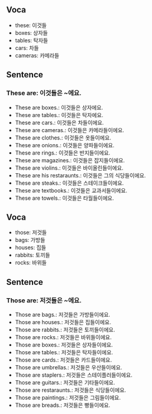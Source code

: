 ## Voca
- these: 이것들
- boxes: 상자들
- tables: 탁자들
- cars: 차들
- cameras: 카메라들

## Sentence
### These are: 이것들은 ~에요.
- These are boxes.: 이것들은 상자에요.
- These are tables.: 이것들은 탁자에요.
- These are cars.: 이것들은 차들이에요.
- These are cameras.: 이것들은 카메라들이에요.
- These are clothes.: 이것들은 옷들이에요.
- These are onions.: 이것들은 양파들이에요.
- These are rings.: 이것들은 반지들이에요.
- These are magazines.: 이것들은 잡지들이에요.
- These are violins.: 이것들은 바이올린들이에요.
- These are his restaraunts.: 이것들은 그의 식당들이에요.
- These are steaks.: 이것들은 스테이크들이에요.
- These are textbooks.: 이것들은 교과서들이에요.
- These are towels.: 이것들은 타월들이에요.

## Voca
- those: 저것들
- bags: 가방들
- houses: 집들
- rabbits: 토끼들
- rocks: 바위들

## Sentence
### Those are: 저것들은 ~에요.
- Those are bags.: 저것들은 가방들이에요.
- Those are houses.: 저것들은 집들이에요.
- Those are rabbits.: 저것들은 토끼들이에요.
- Those are rocks.: 저것들은 바위들이에요.
- Those are boxes.: 저것들은 상자들이에요.
- Those are tables.: 저것들은 탁자들이에요.
- Those are cards.: 저것들은 카드들이에요.
- Those are umbrellas.: 저것들은 우산들이에요.
- Those are staplers.: 저것들은 스테이플러들이에요.
- Those are guitars.: 저것들은 기타들이에요.
- Those are restaraunts.: 저것들은 식당들이에요.
- Those are paintings.: 저것들은 그림들이에요.
- Those are breads.: 저것들은 빵들이에요.
